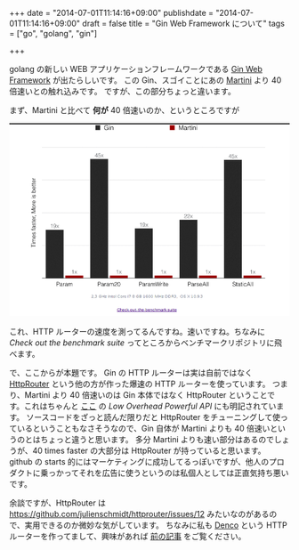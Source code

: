 +++
date = "2014-07-01T11:14:16+09:00"
publishdate = "2014-07-01T11:14:16+09:00"
draft = false
title = "Gin Web Framework について"
tags = ["go", "golang", "gin"]

+++

golang の新しい WEB アプリケーションフレームワークである [Gin Web Framework](http://gin-gonic.github.io/gin/) が出たらしいです。
この Gin、スゴイことにあの [Martini](https://github.com/go-martini/martini) より 40 倍速いとの触れ込みです。
ですが、この部分ちょっと違います。

まず、Martini と比べて **何が** 40 倍速いのか、というところですが

![20140701105236.png](/image/dd59ea0d-11d3-5dca-915f-ddb148cb4abc.png)

これ、HTTP ルーターの速度を測ってるんですね。速いですね。ちなみに *Check out the benchmark suite* ってところからベンチマークリポジトリに飛べます。

で、ここからが本題です。
Gin の HTTP ルーターは実は自前ではなく [HttpRouter](https://github.com/julienschmidt/httprouter) という他の方が作った爆速の HTTP ルーターを使っています。
つまり、Martini より 40 倍速いのは Gin 本体ではなく HttpRouter ということです。これはちゃんと [ここ](http://gin-gonic.github.io/gin/#features) の *Low Overhead Powerful API* にも明記されています。
ソースコードをざっと読んだ限りだと HttpRouter をチューニングして使っているということもなさそうなので、Gin 自体が Martini よりも 40 倍速いというのとはちょっと違うと思います。
多分 Martini よりも速い部分はあるのでしょうが、40 times faster の大部分は HttpRouter が持っていると思います。
github の starts 的にはマーケティングに成功してるっぽいですが、他人のプロダクトに乗っかってそれを広告に使うというのは私個人としては正直気持ち悪いです。

余談ですが、HttpRouter は https://github.com/julienschmidt/httprouter/issues/12 みたいなのがあるので、実用できるのか微妙な気がしています。
ちなみに私も [Denco](https://github.com/naoina/denco) という HTTP ルーターを作ってまして、興味があれば [前の記事](http://naoina.plog.la/2014/06/12/183508686252) をご覧ください。 
